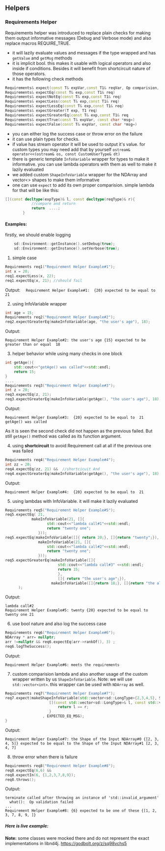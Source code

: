 ## Helpers

### Requirements Helper

Requirements helper was introduced to replace plain checks for making them output informative messages (Debug and Verbose mode) and also replace macros REQUIRE_TRUE.

- it will lazily evaluate values and messages if the type wrapped and has` getValue` and `getMsg` methods
- it is implicit bool. this makes it usable with logical operators and also inside if conditions. Besides it will benefit from shortcircuit nature of those operators.
- it has the following check methods
```cpp
Requirements& expect(const T& expVar,const T1& reqVar, Op comparision, const char *first_half="")
Requirements& expectEq(const T& exp,const T1& req)
Requirements& expectNotEq(const T& exp,const T1& req)
Requirements& expectLess(const T& exp,const T1& req)
Requirements& expectLessEq(const T& exp,const T1& req)
Requirements& expectGreater(T exp, T1 req)
Requirements& expectGreaterEq(const T& exp,const T1& req
Requirements& expectTrue(const T& expVar, const char *msg=)
Requirements& expectFalse(const T& expVar, const char *msg=)
```
- you can either log the success case or throw error on the failure
- it can use plain types for checks. 
- if value has stream operator it will be used to output it's value. for custom types you may need add that by yourself
`ostream& operator<<(ostream& os, const CustomUserType& dt)`
- there is generic template `InfoVariable` wrapper for types to make it informative. you can use lambda operators with them as well to make it lazily evaluated
- we added custom `ShapeInfoVariable` wrapper for the NDArray and vector<> shapes to make them informative
- one can use `expect` to add its own proper comparision. simple lambda for that will be like this:
```cpp
[](const decltype(expType)& l, const decltype(reqType)& r){
            //compare and return
            return  ....;
        }
```

#### Examples:

firstly, we should enable logging
```cpp
    sd::Environment::getInstance().setDebug(true);
    sd::Environment::getInstance().setVerbose(true); 
```

1. simple case

```cpp    
Requirements req1("Requirement Helper Example#1");
int x = 20;
req1.expectLess(x, 22);
req1.expectEq(x, 21); //should fail
```
    
    
Output:
```  Requirement Helper Example#1:  {20} expected to be equal to  21```

2. using InfoVariable wrapper 
```cpp
int age = 15;
Requirements req2("Requirement Helper Example#2");
req2.expectGreaterEq(makeInfoVariable(age, "the user's age"), 18);
```
Output:
```
Requirement Helper Example#2: the user's age {15} expected to be greater than or equal  18
```

3. helper behavior while using many checks in one block
```cpp
int getAge(){
    std::cout<<"getAge() was called"<<std::endl;
    return 15;
}
....
Requirements req3("Requirement Helper Example#3");
int z = 20;
req3.expectEq(z, 21); 
req3.expectGreaterEq(makeInfoVariable(getAge(), "the user's age"), 18);
```
Output:
```
Requirement Helper Example#3:  {20} expected to be equal to  21
getAge() was called
```

As it is seen the second check did not happen as the previous failed. But still ```getAge()``` method was called as its function argument.

4. using **shortcircuit** to avoid Requirement call at all if the previous one was failed
```cpp
Requirements req4("Requirement Helper Example#4");
int zz = 20;
req4.expectEq(zz, 21) &&  //shortcicuit And
req4.expectGreaterEq(makeInfoVariable(getAge(), "the user's age"), 18);
```
Output:
```
Requirement Helper Example#4:  {20} expected to be equal to  21
```
5. using lambdas with InfoVariable. it will make it lazily evaluated 
```cpp
Requirements req5("Requirement Helper Example#5"); 
req5.expectEq( 21, 
            makeInfoVariable(21, []{
                   std::cout<<"lambda call#1"<<std::endl;
                   return "twenty one";
               }));
req5.expectEq(makeInfoVariable([]{ return 20;}, []{return "twenty";}), 
               makeInfoVariable(21, []{
                   std::cout<<"lambda call#2"<<std::endl;
                   return "twenty one";
               }));
req5.expectGreaterEq(makeInfoVariable([]{
                        std::cout<<"lambda call#3" <<std::endl;
                        return 15;
                        }, 
                        []{ return "the user's age";}), 
                     makeInfoVariable([]{return 18;}, []{return "the allowed age";})
      );
```
Output:
```
lambda call#2
Requirement Helper Example#5: twenty {20} expected to be equal to twenty one 21

```

6. use bool nature and also log the success case
```cpp
Requirements req6("Requirement Helper Example#6");
NDArray * arr= nullptr;
arr !=nullptr && req6.expectEq(arr->rankOf(), 3) ;
req6.logTheSuccess();
```
Output:
```
Requirement Helper Example#6: meets the requirements
```

7. custom comparision lambda and also another usage of the custom wrapper written by us ```ShapeInfoVariable```. Note: we will use ```std::vector<int>```. this wrapper can be used with ```NDArray``` as well.
```cpp
Requirements req7("Requirement Helper Example#7");
req7.expect(makeShapeInfoVariable(std::vector<sd::LongType>{2,3,4,5}, SHAPE_MSG_INPUT0), makeShapeInfoVariable(std::vector<sd::LongType>{2,3,4,7}, SHAPE_MSG_INPUT1),
                    [](const std::vector<sd::LongType>& l, const std::vector<sd::LongType>& r){
                        return l == r;
                    }
                 , EXPECTED_EQ_MSG);
}
```

Output:
```
Requirement Helper Example#7: the Shape of the Input NDArray#0 {[2, 3, 4, 5]} expected to be equal to the Shape of the Input NDArray#1 [2, 3, 4, 7]
```

8. throw error when there is failure
```cpp
Requirements req8("Requirement Helper Example#8");
req8.expectEq(6,6) &&
req8.expectIn(6, {1,2,3,7,8,9});
req8.throws();
```
Output:
```
terminate called after throwing an instance of 'std::invalid_argument'
  what():  Op validation failed
...
Requirement Helper Example#8: {6} expected to be one of these {[1, 2, 3, 7, 8, 9, ]}
```


##### Here is live example:
**Note:** some classes were mocked  there and do not represent the exact implementations in libnd4j. 
https://godbolt.org/z/sq98vchs5
